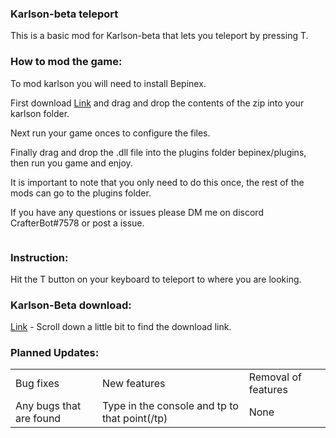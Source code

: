 <h3>Karlson-beta teleport</h3>
<P>This is a basic mod for Karlson-beta that lets you teleport by pressing T.</p>
<h3>How to mod the game:</h3>
<P>To mod karlson you will need to install Bepinex.</p>
<p>First download <a href="https://github.com/BepInEx/BepInEx/releases/tag/v5.4.17">Link</a> and drag and drop the contents of the zip into your karlson folder.</p>
<p>Next run your game onces to configure the files.
<p>Finally drag and drop the .dll file into the plugins folder bepinex/plugins, then run you game and enjoy.</p>
<p>It is important to note that you only need to do this once, the rest of the mods can go to the plugins folder.</p>
<p>If you have any questions or issues please DM me on discord CrafterBot#7578 or post a issue.</p>
<img href="https://www.bing.com/images/search?view=detailV2&ccid=2vpod8Vg&id=C045DF3B0C705CDF86E9F7835516AAD354626CAA&thid=OIP.2vpod8Vg5-G5h4kctT83dwHaD4&mediaurl=https%3a%2f%2fcdn.vox-cdn.com%2fthumbor%2fHWPOwK-35K4Zkh3_t5Djz8od-jE%3d%2f0x86%3a1192x710%2ffit-in%2f1200x630%2fcdn.vox-cdn.com%2fuploads%2fchorus_asset%2ffile%2f22312759%2frickroll_4k.jpg&cdnurl=https%3a%2f%2fth.bing.com%2fth%2fid%2fR.dafa6877c560e7e1b987891cb53f3777%3frik%3dqmxiVNOqFlWD9w%26pid%3dImgRaw%26r%3d0&exph=624&expw=1192&q=rickroll&simid=607998439627955890&FORM=IRPRST&ck=C3B53C099BC52A349A7A86BA5D3AE0EA&selectedIndex=2&ajaxhist=0&ajaxserp=0">
<h3>Instruction:</h3>
<p>Hit the T button on your keyboard to teleport to where you are looking.</p>
<h3>Karlson-Beta download:</h3>
<P><a href="https://danidev.itch.io/karlson">Link</a> - Scroll down a little bit to find the download link.</p>
<h3>Planned Updates:</h3>
<table>
    <tr>
    <td>Bug fixes</td>
    <td>New features</td>
    <td>Removal of features</td>
  </tr>
  <tr>
    <td>Any bugs that are found</td>
    <td>Type in the console and tp to that point(/tp)</td>
    <td>None</td>
  </tr>
</table>
